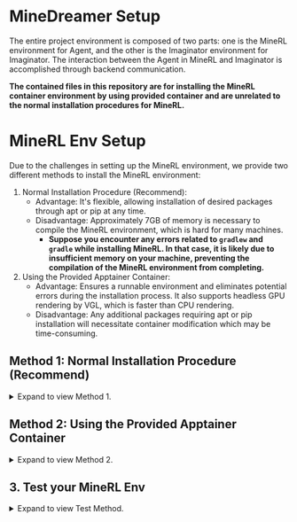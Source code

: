 # MineDreamer Setup

The entire project environment is composed of two parts: one is the MineRL environment for Agent, and the other is the Imaginator environment for Imaginator. The interaction between the Agent in MineRL and Imaginator is accomplished through backend communication.

**The contained files in this repository are for installing the MineRL container environment by using provided container and are unrelated to the normal installation procedures for MineRL.**

# MineRL Env Setup
Due to the challenges in setting up the MineRL environment, we provide two different methods to install the MineRL environment:
1. Normal Installation Procedure (Recommend):
    - Advantage: It's flexible, allowing installation of desired packages through apt or pip at any time.
    - Disadvantage: Approximately 7GB of memory is necessary to compile the MineRL environment, which is hard for many machines.
        - **Suppose you encounter any errors related to `gradlew` and `gradle` while installing MineRL. In that case, it is likely due to insufficient memory on your machine, preventing the compilation of the MineRL environment from completing.**
2. Using the Provided Apptainer Container:
    - Advantage: Ensures a runnable environment and eliminates potential errors during the installation process. It also supports headless GPU rendering by VGL, which is  faster than CPU rendering.
    - Disadvantage: Any additional packages requiring apt or pip installation will necessitate container modification which may be time-consuming.

## Method 1: Normal Installation Procedure (Recommend)
<details> <summary>Expand to view Method 1.</summary>

We recommend running on linux using a conda environment, with python 3.10.
1. Install PyTorch 2.0: `conda install pytorch torchvision torchaudio pytorch-cuda=11.7 -c pytorch -c nvidia`
2. Install MineRL: `pip install git+https://github.com/Zhoues/minerl`
    - See [MineRL Installation](https://minerl.readthedocs.io/en/latest/tutorials/index.html) for more details on how to setup MineRL
    - Note: We choose not to use the official MineRL repository. This decision is made because our repository adds the feature of `chat` action on top of MineRL, which allows setting agent initialization conditions through commands, making it more convenient for us to test the Agent.
3. Install MineDojo and MineCLIP: 
    ```bash
    pip install git+https://github.com/openai/gym.git@9180d12e1b66e7e2a1a622614f787a6ec147ac40
    pip install git+https://github.com/Zhoues/MineCLIP
    ```
    - See [MineDojo Installation](https://docs.minedojo.org/sections/getting_started/install.html) for more details such as setting **the correct Java version**
    - Note: We don't opt for the official MineDojo repository, as it has a specific requirement for the `importlib_resources` version during installation which is prone to errors. Hence, we provide a personal revised version instead.
4. Install VPT requirements: `pip install gym==0.19 gym3 attrs opencv-python`
    - Note: At the time of writing, MineDojo and VPT require different versions of gym. Please use the gym version required by VPT (gym==0.19). If the installation steps are run in the order listed here, the correct gym version will be installed at the end of setup (since VPT requirements are installed after MineDojo).
5. Install additional requirements: 
    ```bash
    ## additional requirements
    pip install -U gdown tqdm accelerate wandb pyyaml ipdb openai langchain chromadb tiktoken pyyaml
    pip install -U langchain-openai langchain-community langchain-experimental open_clip_torch

    ## Fix the bug of MineCLIP for python=3.10
    conda install chardet
    pip install importlib_resources==5.0.0
    ```
6. Git clone the MineDreamer repo and install minedreamer locally with: `pip install -e .` .


### Running on a headless server
If you are running on a headless server, you need to install `xvfb` and run each python script with `xvfb-run`. For example, `xvfb-run python script_name.py`.

Also, notice that we use the MineRL environment, not the MineDojo environment. Thus, setting `MINEDOJO_HEADLESS=1` as mentioned in the 'MineDojo Installation' instructions will have no effect.
</details>


## Method 2: Using the Provided Apptainer Container
<details> <summary>Expand to view Method 2.</summary>

We provide a pre-compiled Apptainer container. Compared to Docker, the Apptainer container requires fewer permissions making it suitable for use in a cluster environment like slurm.

1. Install `gdown` and download the pre-compiled Apptainer container, which is compiled by the `base-vgl-env.def`:
    ```bash
    pip install -U --no-cache-dir gdown --pre

    gdown https://drive.google.com/uc?id=1cOF5Bf6DEvuLXMrY-JCVT2XxDHDosgqU -O base-vgl-env.sif
    ```
    - Note: This environment has already completed steps 1 to 5 of the Normal Installation Procedure，and it supports headless GPU rendering by VGL. **If you are faced with `Too many users have viewed or downloaded this file recently...`, please email to me and I will give you another link, or use the method like [this](https://stackoverflow.com/questions/65312867/how-to-download-large-file-from-google-drive-from-terminal-gdown-doesnt-work)**
2. Clone this repo and move `vgl-env.def`, `base-vgl-env.sif`, `setupvgl.sh` of this repo to the same level as minedreamer: 
    ```
    MineDreamer
    ├── README.md
    ├── minedreamer
    │   ├── agent code.
    ├── vgl-env.def: Install final container locally, and if you want to install additional package, just modify this file
    ├── base-vgl-env.sif: pre-compiled Apptainer container
    ├── setupvgl.sh: supports headless GPU rendering by VGL
    ```
3. Supplement the necessary information in the `vgl-env.def`.
    ```text
    ...
    BootStrap: localimage
    # Based on the base apptainer (Check Carefully!!)
    From: /path/to/MineDreamer/base-vgl-env.sif # The absolute path of base-vgl-env.sif. Need to check.

    %post
    # Go into git clone code root location (Check Carefully!!)
    cd /path/to/MineDreamer # The absolute path of MineDreamer folder. Need to check.
    ...
    ```
4. Compile the final Apptainer environment: 
    -  If you are using a standalone machine: `sudo apptainer build  --bind /path/to/MineDreamer:/path/to/MineDreamer vgl-env.sif vgl-env.def` 
    -  If you are using a cluster like slurm: `srun -p <your virtual partition> apptainer build ...(like above)`
        - `--bind`: The local directory you want to mount additionally in the container.
        - Note: After compiling, there will be a `vgl-env.sif` in the folder. **If you want to install additional package in the container, you can add the bash command after `# Install local package` part in `vgl-env.def` and re-compile this final container.**

5. Turn the final container into writable sandbox, because minerl env will create running logs while `.sif` is read only.
    -  If you are using a standalone machine: `sudo apptainer build --sandbox vgl-env/ vgl-env.sif` 
    -  If you are using a cluster like slurm: `srun -p  <your virtual partition> apptainer build ...(like above)`


### Running on a server with head
If you are runing on a server with head, you can use `sudo apptainer exec -w --nv --bind /path/to/MineDreamer:/path/to/MineDreamer vgl-env /opt/conda/envs/minerl/bin/python script_name.py`.
- `--nv`: nvidia flag to enable GPU capabilities. **If you don't use GPU, please remove it**. (some warnings will raise but ignore them)
- `-w`: enable writting inside the container.
- `--bind`: The local directory you want to mount additionally in the container. 
- If you are using Wandb, you will need to specify the Wandb API key for remote monitoring. This can be done adding the following flag to the above command before vgl-env: `... --env WANDB_API_KEY=XXXXXXXXXXXXXXXXX vgl-env...`.

### Running on a headless server (with GPU rending)
If you are running on a headless server, you can use `sudo apptainer exec -w --nv --bind /path/to/MineDreamer:/path/to/MineDreamer vgl-env xvfb-run /opt/conda/envs/minerl/bin/python script_name.py`. For detailed meanings of the parameters of apptainer, refer to the previous part. 

If you want to use GPU rendering, you need to create a script `script_name.sh` for your `script_name.py` like the following:
```bash
vglrun /opt/conda/envs/minerl/bin/python script_name.py # GPU Rendering
```
and then use `sudo apptainer exec -w --nv --bind /path/to/MineDreamer:/path/to/MineDreamer vgl-env bash setupvgl.sh script_name.sh`.

**It's worth noting that you should likely change the permissions of `script_name.sh` to `+x` using `chmod`.**

</details>



## 3. Test your MineRL Env

<details> <summary>Expand to view Test Method.</summary>


In MineDreamer repo, there is an `minerl_env_valid.py` to test the environment
- For standard installation and the server is headful, please test using the following command: `python minerl_env_valid.py`.
- For standard installation and the server is headless, please test using the following command: `xvfb-run python minerl_env_valid.py`.
- If you have installed via apptainer container and the server is headful, please test using the following command: `sudo apptainer exec -w --bind /path/to/MineDreamer:/path/to/MineDreamer vgl-env /opt/conda/envs/minerl/bin/python minerl_env_valid.py` and cluster is similar.
- If you have installed via apptainer container and the server is headless, please test using the following command: `sudo apptainer exec -w --bind /path/to/MineDreamer:/path/to/MineDreamer vgl-env xvfb-run /opt/conda/envs/minerl/bin/python minerl_env_valid.py` and cluster is similar.

If an image appears in the current directory, showing an agent in front of a sheep holding a diamond axe, this means the environment has been successfully installed.

</details>
